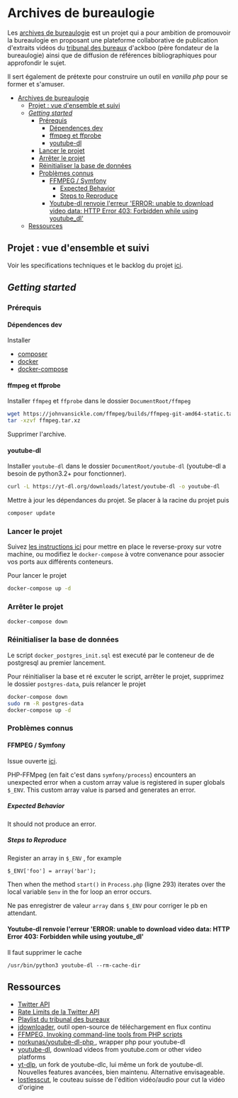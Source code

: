 # Archives de bureaulogie

Les [archives de bureaulogie](https://archives-de-bureaulogie.fr) est un projet qui a pour ambition de promouvoir la bureaulogie en proposant une plateforme collaborative de publication d'extraits vidéos du [tribunal des bureaux](https://www.youtube.com/watch?v=YglE-FnSd3g&list=PLDN-m4HWH8MBKJLYIK-80qJBBkVJbPo9p) d'ackboo (père fondateur de la bureaulogie) ainsi que de diffusion de références bibliographiques pour approfondir le sujet.

Il sert également de prétexte pour construire un outil en *vanilla php* pour se former et s'amuser.

- [Archives de bureaulogie](#archives-de-bureaulogie)
  - [Projet : vue d'ensemble et suivi](#projet--vue-densemble-et-suivi)
  - [*Getting started*](#getting-started)
    - [Prérequis](#prérequis)
      - [Dépendences dev](#dépendences-dev)
      - [ffmpeg et ffprobe](#ffmpeg-et-ffprobe)
      - [youtube-dl](#youtube-dl)
    - [Lancer le projet](#lancer-le-projet)
    - [Arrêter le projet](#arrêter-le-projet)
    - [Réinitialiser la base de données](#réinitialiser-la-base-de-données)
    - [Problèmes connus](#problèmes-connus)
      - [FFMPEG / Symfony](#ffmpeg--symfony)
        - [Expected Behavior](#expected-behavior)
        - [Steps to Reproduce](#steps-to-reproduce)
      - [Youtube-dl renvoie l'erreur 'ERROR: unable to download video data: HTTP Error 403: Forbidden while using youtube_dl'](#youtube-dl-renvoie-lerreur-error-unable-to-download-video-data-http-error-403-forbidden-while-using-youtube_dl)
  - [Ressources](#ressources)

<!-- ## Comment contribuer au dépôt ?

Envie de contribuer au dépôt en proposant un extrait ? [Lisez d'abord ceci](CONTRIBUTING.md). -->

## Projet : vue d'ensemble et suivi

Voir les specifications techniques et le backlog du projet [ici](backlog.md).

## *Getting started*

### Prérequis

#### Dépendences dev
Installer

- [composer](https://getcomposer.org/)
- [docker](https://www.docker.com/)
- [docker-compose](https://docs.docker.com/compose/)
  

#### ffmpeg et ffprobe

Installer `ffmpeg` et `ffprobe` dans le dossier `DocumentRoot/ffmpeg`

~~~bash
wget https://johnvansickle.com/ffmpeg/builds/ffmpeg-git-amd64-static.tar.xz -O ffmpeg.tar.xz
tar -xzvf ffmpeg.tar.xz
~~~
Supprimer l'archive.

#### youtube-dl

Installer `youtube-dl` dans le dossier `DocumentRoot/youtube-dl` (youtube-dl a besoin de python3.2+ pour fonctionner).

~~~bash
curl -L https://yt-dl.org/downloads/latest/youtube-dl -o youtube-dl
~~~

Mettre à jour les dépendances du projet. Se placer à la racine du projet puis

~~~bash
composer update
~~~

### Lancer le projet

Suivez [les instructions ici](https://github.com/websealevel/local-env-docker) pour mettre en place le reverse-proxy sur votre machine, ou modifiez le `docker-compose` à votre convenance pour associer vos ports aux différents conteneurs.

Pour lancer le projet

~~~bash
docker-compose up -d
~~~

### Arrêter le projet

~~~bash
docker-compose down
~~~

### Réinitialiser la base de données 

Le script `docker_postgres_init.sql` est executé par le conteneur de de postgresql au premier lancement. 

Pour réinitialiser la base et ré excuter le script, arrêter le projet, supprimez le dossier `postgres-data`, puis relancer le projet

~~~bash
docker-compose down
sudo rm -R postgres-data
docker-compose up -d
~~~

### Problèmes connus

#### FFMPEG / Symfony

Issue ouverte [ici](https://github.com/symfony/symfony/issues/46348).

PHP-FFMpeg (en fait c'est dans `symfony/process`) encounters an unexpected error when a custom array value is registered in super globals `$_ENV`. This custom array value is parsed and generates an error.

##### Expected Behavior

It should not produce an error.

##### Steps to Reproduce

Register an array in `$_ENV` , for example

~~~
$_ENV['foo'] = array('bar');
~~~

Then when the method `start()` in `Process.php` (ligne 293) iterates over the local variable `$env` in the for loop an error occurs.

Ne pas enregistrer de valeur `array` dans `$_ENV` pour corriger le pb en attendant.

#### Youtube-dl renvoie l'erreur 'ERROR: unable to download video data: HTTP Error 403: Forbidden while using youtube_dl'

Il faut supprimer le cache

~~~
/usr/bin/python3 youtube-dl --rm-cache-dir
~~~

## Ressources

- [Twitter API](https://developer.twitter.com/en/docs/twitter-api)
- [Rate Limits de la Twitter API](https://developer.twitter.com/en/docs/twitter-api/rate-limits)
- [Playlist du tribunal des bureaux](https://www.youtube.com/watch?v=YglE-FnSd3g&list=PLDN-m4HWH8MBKJLYIK-80qJBBkVJbPo9p)
- [jdownloader](https://jdownloader.org/), outil open-source de téléchargement en flux continu
- [FFMPEG, Invoking command-line tools from PHP scripts](https://trac.ffmpeg.org/wiki/PHP)
- [norkunas/youtube-dl-php ](https://packagist.org/packages/norkunas/youtube-dl-php), wrapper php pour youtube-dl
- [youtube-dl](https://github.com/ytdl-org/youtube-dl), download videos from youtube.com or other video platforms 
- [yt-dlp](https://github.com/yt-dlp/yt-dlp#installation), un fork de youtube-dlc, lui même un fork de youtube-dl. Nouvelles features avancées, bien maintenu. Alternative envisageable.
- [lostlesscut](https://github.com/mifi/lossless-cut), le couteau suisse de l'édition vidéo/audio pour cut la vidéo d'origine
